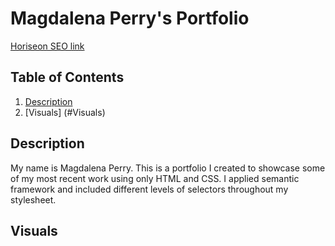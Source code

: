 # Magdalena Perry's Portfolio

[Horiseon SEO link](https://magdalenaperry.github.io/code-refactor-horiseon/)

## Table of Contents
1. [Description](#Description)
2. [Visuals] (#Visuals)

## Description
My name is Magdalena Perry. This is a portfolio I created to showcase some of my most recent work using only HTML and CSS. I applied semantic framework and included different levels of selectors throughout my stylesheet.

## Visuals




